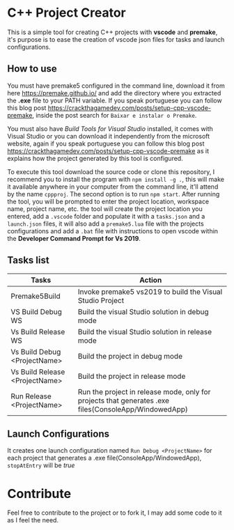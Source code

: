 
# C++ Project Creator

This is a simple tool for creating C++ projects with **vscode** and **premake**, it's purpose is to ease the creation of vscode json files for tasks and launch configurations.


## How to use

You must have premake5 configured in the command line, download it from here https://premake.github.io/ and add the directory where you extracted the **.exe** file to your PATH variable. If you speak portuguese you can follow this blog post https://crackthagamedev.com/posts/setup-cpp-vscode-premake, inside the post search for `Baixar e instalar o Premake`.

You must also have *Build Tools for Visual Studio* installed, it comes with Visual Studio or you can download it independently from the microsoft website, again if you speak portuguese you can follow this blog post https://crackthagamedev.com/posts/setup-cpp-vscode-premake as it explains how the project generated by this tool is configured.

To execute this tool download the source code or clone this repository, I recommend you to install the program with `npm install -g .`, this will make it available anywhere in your computer from the command line, it'll attend by the name `cppproj`. The second option is to run `npm start`. After running the tool, you will be prompted to enter the project location, workspace name, project name, etc. the tool will create the project location you entered, add a `.vscode` folder and populate it with a `tasks.json` and a `launch.json` files, it will also add a `premake5.lua` file with the projects configurations and add a `.bat` file with instructions to open vscode within the **Developer Command Prompt for Vs 2019**.


## Tasks list

| Tasks | Action |
| ---------- | ------------- |
| Premake5Build | Invoke premake5 vs2019 to build the Visual Studio Project |
| VS Build Debug WS | Build the visual Studio solution in debug mode |
| Vs Build Release WS | Build the visual Studio solution in release mode |
| Vs Build Debug \<ProjectName\> | Build the project in debug mode |
| Vs Build Release \<ProjectName\> | Build the project in release mode |
| Run Release \<ProjectName\> | Run the project in release mode, only for projects that generates .exe files(ConsoleApp/WindowedApp) |


## Launch Configurations
It creates one launch configuration named `Run Debug <ProjectName>` for each project that generates a .exe file(ConsoleApp/WindowedApp), `stopAtEntry` will be *true*

# Contribute

Feel free to contribute to the project or to fork it, I may add some code to it as I feel the need.
